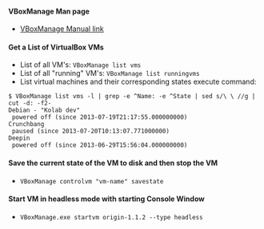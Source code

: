 #### VBoxManage Man page
- [VBoxManage Manual link](https://www.virtualbox.org/manual/ch08.html)

#### Get a List of VirtualBox VMs
- List of all VM's: ``` VBoxManage list vms ```
- List of all "running" VM's: ``` VBoxManage list runningvms ```
- List virtual machines and their corresponding states execute command:

 ```
 $ VBoxManage list vms -l | grep -e ^Name: -e ^State | sed s/\ \ //g | cut -d: -f2- 
 Debian - "Kolab dev"
  powered off (since 2013-07-19T21:17:55.000000000)
 Crunchbang
  paused (since 2013-07-20T10:13:07.771000000)
 Deepin
  powered off (since 2013-06-29T15:56:04.000000000)
 ```

#### Save the current state of the VM to disk and then stop the VM
- ``` VBoxManage controlvm "vm-name" savestate ```

#### Start VM in headless mode with starting Console Window
- ``` VBoxManage.exe startvm origin-1.1.2 --type headless ```
